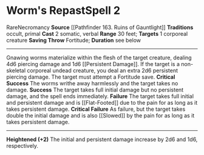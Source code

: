 ﻿---
actions: '[two-actions]'
area: null
bloodline: null
component:
- Somatic
- Verbal
cost: null
deity: null
domain: null
duration: see below
element: null
heighten: '+2'
heighten_level: 2, 4, 6, 8, 10
id: '839'
lesson: null
level: '2'
mystery: null
name: Worm's Repast
patron_theme: null
range: 30 feet
rarity: Rare
requirement: null
saving_throw: Fortitude
school: Necromancy
source: '[[DATABASE/source/Pathfinder 163. Ruins of Gauntlight|Pathfinder #163: Ruins
  of Gauntlight]]'
target: 1 corporeal creature
tradition:
- Occult
- Primal
trait:
- '[[DATABASE/trait/Necromancy|Necromancy]]'
- '[[DATABASE/trait/Rare|Rare]]'
trigger: null
type: Spell

---
# Worm's Repast<span class="item-type">Spell 2</span>

<span class="trait-rare item-trait">Rare</span><span class="item-trait">Necromancy</span>
**Source** [[Pathfinder 163. Ruins of Gauntlight]]
**Traditions** occult, primal
**Cast** <span class="action-icon">2</span> somatic, verbal
**Range** 30 feet; **Targets** 1 corporeal creature
**Saving Throw** Fortitude; **Duration** see below

---
Gnawing worms materialize within the flesh of the target creature, dealing 4d6 piercing damage and 1d6 [[Persistent Damage]]. If the target is a non-skeletal corporeal undead creature, you deal an extra 2d6 persistent piercing damage. The target must attempt a Fortitude save.
**Critical Success** The worms writhe away harmlessly and the target takes no damage.
**Success** The target takes full initial damage but no persistent damage, and the spell ends immediately.
**Failure** The target takes full initial and persistent damage and is [[Flat-Footed]] due to the pain for as long as it takes persistent damage.
**Critical Failure** As failure, but the target takes double the initial damage and is also [[Slowed]] by the pain for as long as it takes persistent damage.

---
**Heightened (+2)** The initial and persistent damage increase by 2d6 and 1d6, respectively.